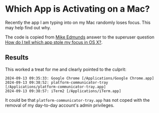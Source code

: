 # Which App is Activating on a Mac?

Recently the app I am typing into on my Mac randomly loses focus. This may help find out why.

The code is copied from [Mike Edmunds](https://github.com/medmunds) answer to the superuser question [How do I tell which app stole my focus in OS X?](https://superuser.com/a/874314/166855).

## Results

This worked a treat for me and clearly pointed to the culprit:

```text
2024-09-13 09:35:33: Google Chrome [/Applications/Google Chrome.app]
2024-09-13 09:38:52: platform-communicator-tray [/Applications/platform-communicator-tray.app]
2024-09-13 09:38:57: iTerm2 [/Applications/iTerm.app]
```

It could be that `platform-communicator-tray.app` has not coped with the removal of my day-to-day account's admin privileges.
